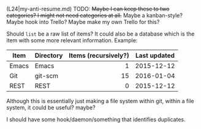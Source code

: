 (L24|my-anti-resume.md) TODO: ~~Maybe I can keep these to two categories? I might not need categories at all.~~ Maybe a kanban-style? Maybe hook into Trello? Maybe make my own Trello for this?

Should `list` be a raw list of items? It could also be a database which is the item with some more relevant information. Example:

| Item            | Directory | Items (recursively?) | Last updated |
| ----            | --------- | --------------------:|:------------:|
| Emacs           | Emacs     |                    1 |  2015-12-12  |
| Git             | git-scm   |                   15 |  2016-01-04  |
| REST            | REST      |                    0 |  2015-12-12  |

Although this is essentially just making a file system within git, within a file system, it could be useful? maybe?

I should have some hook/daemon/something that identifies duplicates.
